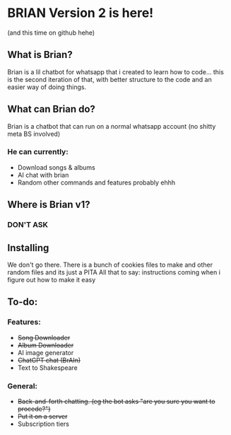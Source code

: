 # BRIAN Version 2 is here!
(and this time on github hehe)

## What is Brian?
Brian is a lil chatbot for whatsapp that i created to learn how to code... this is the second iteration of that, with better structure to the code and an easier way of doing things. 

## What can Brian do?
Brian is a chatbot that can run on a normal whatsapp account (no shitty meta BS involved)

### He can currently:
 - Download songs & albums
 - AI chat with brian
 - Random other commands and features probably ehhh

## Where is Brian v1?
### **DON'T ASK**

## Installing
We don't go there.
There is a bunch of cookies files to make and other random files and its just a PITA
All that to say: instructions coming when i figure out how to make it easy

## To-do:
### Features:
 - ~~Song Downloader~~
 - ~~Album Downloader~~
 - AI image generator
 - ~~ChatGPT chat (BrAIn)~~
 - Text to Shakespeare
### General:
 - ~~Back-and-forth chatting. (eg the bot asks "are you sure you want to procede?")~~
 - ~~Put it on a server~~
 - Subscription tiers
